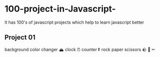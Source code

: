 # 100-project-in-Javascript-
It has 100's of javascript projects which help to learn javascript better

## Project 01
background color changer 🏔️
clock ⏰
counter ⏬
rock paper scissors 🪨 📃 ✂ 
